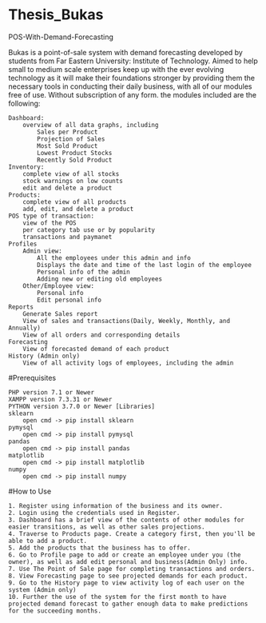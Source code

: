 # Thesis_Bukas
POS-With-Demand-Forecasting

Bukas is a point-of-sale system with demand forecasting developed by students from Far Eastern University: Institute of Technology. Aimed to help small to medium scale enterprises keep up with the ever evolving technology as it will make their foundations stronger by providing them the necessary tools in conducting their daily business, with all of our modules free of use. Without subscription of any form. the modules included are the following:

    Dashboard:
        overview of all data graphs, including
            Sales per Product
            Projection of Sales
            Most Sold Product
            Lowest Product Stocks
            Recently Sold Product
    Inventory:
        complete view of all stocks
        stock warnings on low counts
        edit and delete a product
    Products:
        complete view of all products
        add, edit, and delete a product
    POS type of transaction:
        view of the POS
        per category tab use or by popularity
        transactions and paymanet
    Profiles
        Admin view:
            All the employees under this admin and info
            Displays the date and time of the last login of the employee
            Personal info of the admin
            Adding new or editing old employees
        Other/Employee view:
            Personal info
            Edit personal info
    Reports
        Generate Sales report
        View of sales and transactions(Daily, Weekly, Monthly, and Annually)
        View of all orders and corresponding details
    Forecasting
        View of forecasted demand of each product
    History (Admin only)
        View of all activity logs of employees, including the admin

#Prerequisites

    PHP version 7.1 or Newer
    XAMPP version 7.3.31 or Newer
    PYTHON version 3.7.0 or Newer [Libraries]
    sklearn
        open cmd -> pip install sklearn
    pymysql
        open cmd -> pip install pymysql
    pandas
        open cmd -> pip install pandas
    matplotlib
        open cmd -> pip install matplotlib
    numpy
        open cmd -> pip install numpy

#How to Use


    1. Register using information of the business and its owner.
    2. Login using the credentials used in Register.
    3. Dashboard has a brief view of the contents of other modules for easier transitions, as well as other sales projections.
    4. Traverse to Products page. Create a category first, then you'll be able to add a product.
    5. Add the products that the business has to offer.
    6. Go to Profile page to add or create an employee under you (the owner), as well as add edit personal and business(Admin Only) info.
    7. Use The Point of Sale page for completing transactions and orders.
    8. View Forecasting page to see projected demands for each product.
    9. Go to the History page to view activity log of each user on the system (Admin only)
    10. Further the use of the system for the first month to have projected demand forecast to gather enough data to make predictions for the succeeding months.


